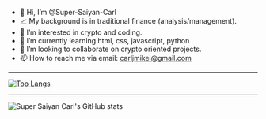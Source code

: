 - 👋 Hi, I’m @Super-Saiyan-Carl
- 📈 My background is in traditional finance (analysis/management).
- 👀 I’m interested in crypto and coding.
- 🌱 I’m currently learning html, css, javascript, python
- 💞️ I’m looking to collaborate on crypto oriented projects.
- 📫 How to reach me via email: carljmikel@gmail.com

---

[![Top Langs](https://github-readme-stats.vercel.app/api/top-langs/?username=Super-Saiyan-Carl&layout=compact)](https://github.com/Super-Saiyan-Carl/github-readme-stats)

---

![Super Saiyan Carl's GitHub stats](https://github-readme-stats.vercel.app/api?username=Super-Saiyan-Carl&show_icons=true&theme=radical)

<!---
Super-Saiyan-Carl/Super-Saiyan-Carl is a ✨ special ✨ repository because its `README.md` (this file) appears on your GitHub profile.
You can click the Preview link to take a look at your changes.
--->
